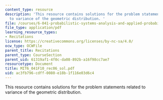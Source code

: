 ```yaml
---
content_type: resource
description: 'This resource contains solutions for the problem statements related
  to variance of the geometric distribution. '
file: /courses/6-041-probabilistic-systems-analysis-and-applied-probability-fall-2010/ac3fb796cdff0080e18b1f116e03d6c4_MIT6_041F10_rec06_sol.pdf
file_type: application/pdf
learning_resource_types:
- Recitations
license: https://creativecommons.org/licenses/by-nc-sa/4.0/
ocw_type: OCWFile
parent_title: Recitations
parent_type: CourseSection
parent_uid: 61319af1-4f0c-da08-892b-a16f98cc7ae7
resourcetype: Document
title: MIT6_041F10_rec06_sol.pdf
uid: ac3fb796-cdff-0080-e18b-1f116e03d6c4
---
```

This resource contains solutions for the problem statements related to variance of the geometric distribution. 